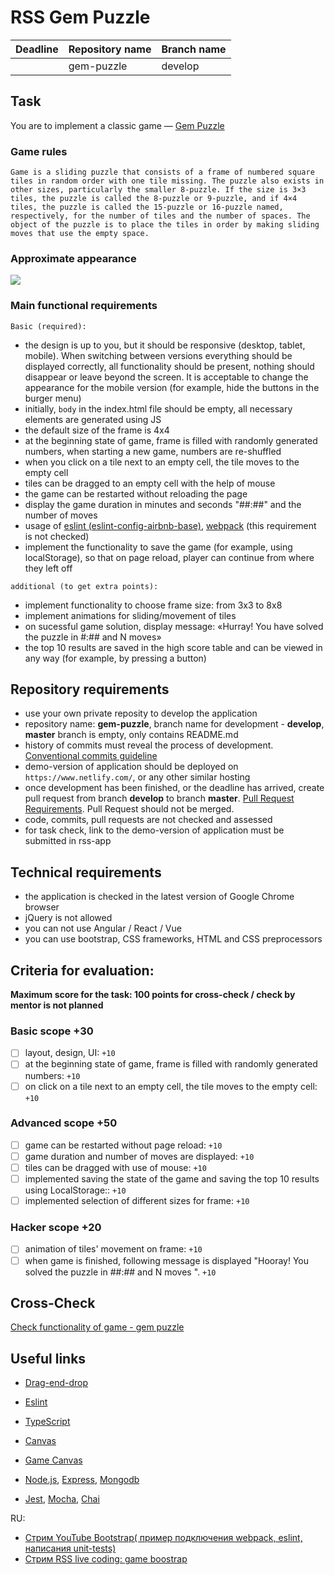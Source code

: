 # RSS Gem Puzzle

| Deadline | Repository name | Branch name |
| -------- | --------------- | ----------- |
|          | gem-puzzle      | develop     |

## Task

You are to implement a classic game — [Gem Puzzle](https://en.wikipedia.org/wiki/15_puzzle)

### Game rules

`Game is a sliding puzzle that consists of a frame of numbered square tiles in random order with one tile missing. The puzzle also exists in other sizes, particularly the smaller 8-puzzle. If the size is 3×3 tiles, the puzzle is called the 8-puzzle or 9-puzzle, and if 4×4 tiles, the puzzle is called the 15-puzzle or 16-puzzle named, respectively, for the number of tiles and the number of spaces. The object of the puzzle is to place the tiles in order by making sliding moves that use the empty space.`

### Approximate appearance

![](https://i.imgur.com/AFOXNmG.png)

### Main functional requirements

`Basic (required):`

- the design is up to you, but it should be responsive (desktop, tablet, mobile). When switching between versions everything should be displayed correctly, all functionality should be present, nothing should disappear or leave beyond the screen. It is acceptable to change the appearance for the mobile version (for example, hide the buttons in the burger menu)
- initially, `body` in the index.html file should be empty, all necessary elements are generated using JS
- the default size of the frame is 4x4
- at the beginning state of game, frame is filled with randomly generated numbers, when starting a new game, numbers are re-shuffled
- when you click on a tile next to an empty cell, the tile moves to the empty cell
- tiles can be dragged to an empty cell with the help of mouse
- the game can be restarted without reloading the page
- display the game duration in minutes and seconds "##:##" and the number of moves
- usage of [eslint (eslint-config-airbnb-base)](https://eslint.org/), [webpack](https://webpack.js.org/) (this requirement is not checked)
- implement the functionality to save the game (for example, using localStorage), so that on page reload, player can continue from where they left off

`additional (to get extra points):`

- implement functionality to choose frame size: from 3х3 to 8х8
- implement animations for sliding/movement of tiles
- on sucessful game solution, display message: «Hurray! You have solved the puzzle in #:## and N moves»
- the top 10 results are saved in the high score table and can be viewed in any way (for example, by pressing a button)

## Repository requirements

- use your own private reposity to develop the application
- repository name: **gem-puzzle**, branch name for development - **develop**, **master** branch is empty, only contains README.md
- history of commits must reveal the process of development. [Conventional commits guideline](https://www.conventionalcommits.org/en/v1.0.0/)
- demo-version of application should be deployed on `https://www.netlify.com/`, or any other similar hosting
- once development has been finished, or the deadline has arrived, create pull request from branch **develop** to branch **master**. [Pull Request Requirements](https://docs.rs.school/#/stage2?id=Описание-pull-request-должно-содержать-следующую-информацию). Pull Request should not be merged.
- code, commits, pull requests are not checked and assessed
- for task check, link to the demo-version of application must be submitted in rss-app

## Technical requirements

- the application is checked in the latest version of Google Chrome browser
- jQuery is not allowed
- you can not use Angular / React / Vue
- you can use bootstrap, CSS frameworks, HTML and CSS preprocessors

## Criteria for evaluation:

**Maximum score for the task: 100 points for cross-check / check by mentor is not planned**

### Basic scope +30

- [ ] layout, design, UI: `+10`
- [ ] at the beginning state of game, frame is filled with randomly generated numbers: `+10`
- [ ] on click on a tile next to an empty cell, the tile moves to the empty cell: `+10`

### Advanced scope +50

- [ ] game can be restarted without page reload: `+10`
- [ ] game duration and number of moves are displayed: `+10`
- [ ] tiles can be dragged with use of mouse: `+10`
- [ ] implemented saving the state of the game and saving the top 10 results using LocalStorage:: `+10`
- [ ] implemented selection of different sizes for frame: `+10`

### Hacker scope +20

- [ ] animation of tiles' movement on frame: `+10`
- [ ] when game is finished, following message is displayed "Hooray! You solved the puzzle in ##:## and N moves ". `+10`

## Cross-Check

[Check functionality of game - gem puzzle](https://rolling-scopes-school.github.io/checklist/)

## Useful links

- [Drag-end-drop](https://learn.javascript.info/mouse-drag-and-drop)

- [Eslint](https://eslint.org/)
- [TypeScript](https://www.typescriptlang.org/)
- [Canvas](https://developer.mozilla.org/en/docs/Web/API/Canvas_API/Tutorial)
- [Game Canvas](https://www.w3schools.com/graphics/game_canvas.asp)
- [Node.js](https://nodejs.org/en/), [Express](http://expressjs.com/), [Mongodb](https://www.mongodb.com/)
- [Jest](https://jestjs.io/), [Mocha](https://mochajs.org/), [Chai](https://www.chaijs.com/)

RU:

- [Стрим YouTube Bootstrap( пример подключения webpack, eslint, написания unit-tests)](https://www.youtube.com/watch?v=1Nk09Z4ca4A&list=PLe--kalBDwjj81fKdWlvpLsizajSAK-lh&index=32)
- [Стрим RSS live coding: game boostrap](https://www.youtube.com/watch?v=pz9SihVxjo8&list=PLe--kalBDwjiBYlF6OivjURvvJg58tYY2&index=8)
